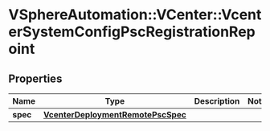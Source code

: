 # VSphereAutomation::VCenter::VcenterSystemConfigPscRegistrationRepoint

## Properties
Name | Type | Description | Notes
------------ | ------------- | ------------- | -------------
**spec** | [**VcenterDeploymentRemotePscSpec**](VcenterDeploymentRemotePscSpec.md) |  | 


